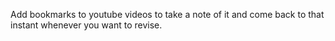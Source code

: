 Add bookmarks to youtube videos to take a note of it and come back to that instant whenever you want to revise.
